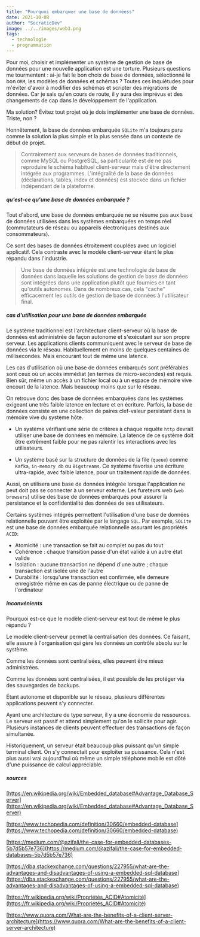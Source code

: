 ```yaml
---
title: "Pourquoi embarquer une base de donnéess"
date: 2021-10-08
author: "SocraticDev"
image: ../../images/web3.png
tags:
  - technologie
  - programmation
---
```


Pour moi, choisir et implémenter un système de gestion de base de données pour une nouvelle application est une torture. Plusieurs questions me tourmentent : ai-je fait le bon choix de base de données, sélectionné le bon `ORM`, les modèles de données et schémas ? Toutes ces inquiétudes pour m'éviter d'avoir à modifier des schémas et scripter des migrations de données. Car je sais qu'en cours de route, il y aura des imprévus et des changements de cap dans le développement de l'application.

Ma solution?  Évitez tout projet où je dois implémenter une base de données. Triste, non ?

Honnêtement, la base de données embarquée `SQLite` m'a toujours paru comme la solution la plus simple et la plus sensée dans un contexte de début de projet.

> Contrairement aux serveurs de bases de données traditionnels, comme MySQL ou PostgreSQL, sa particularité est de ne pas reproduire le schéma habituel client-serveur mais d'être directement intégrée aux programmes. L'intégralité de la base de données (déclarations, tables, index et données) est stockée dans un fichier indépendant de la plateforme.

##### qu'est-ce qu'une base de données embarquée ?
Tout d'abord, une base de données embarquée ne se résume pas aux base de données utilisées dans les systèmes embarquées en temps réel (commutateurs de réseau ou appareils électroniques destinés aux consommateurs). 

Ce sont des bases de données étroitement couplées avec un logiciel applicatif. Cela contraste avec le modèle client-serveur étant le plus répandu dans l'industrie.

> Une base de données intégrée est une technologie de base de données dans laquelle les solutions de gestion de base de données sont intégrées dans une application plutôt que fournies en tant qu'outils autonomes. Dans de nombreux cas, cela "cache" efficacement les outils de gestion de base de données à l'utilisateur final.

##### cas d'utilisation pour une base de données embarquée
Le système traditionnel est l'architecture client-serveur où la base de données est administrée de façon autonome et s'exécutant sur son propre serveur. Les applications clients communiquent avec le serveur de base de données via le réseau. Habituellement en moins de quelques centaines de millisecondes. Mais encourant tout de même une latence.

Les cas d'utilisation où une base de données embarqués sont préférables sont ceux où un accès immédiat (en termes de micro-secondes) est requis. Bien sûr, même un accès à un fichier local ou à un espace de mémoire vive encourt de la latence. Mais beaucoup moins que sur le réseau.

On retrouve donc des base de données embarquées dans les systèmes exigeant une très faible latence en lecture et en écriture. Parfois, la base de données consiste en une collection de paires clef-valeur persistant dans la mémoire vive du système hôte.

- Un système vérifiant une série de critères à chaque requête `http` devrait utiliser une base de données en mémoire. La latence de ce système doit être extrêment faible pour ne pas ralentir les interactions avec les utilisateurs.

- Un système basé sur la structure de données de la file (`queue`) comme `Kafka`, `in-memory db` ou `Bigstreams`. Ce système favorise une écriture ultra-rapide, avec faible latence, pour un traitement rapide de données.

Aussi, on utilisera une base de données intégrée lorsque l'application ne peut doit pas se connecter à un serveur externe. Les fureteurs web (`web browsers`) utilise des base de données embarqués pour assurer la persistance et la confidentialité des données de ses utilisateurs.

Certains systèmes intégrés permettent l'utilisation d'une base de données relationnelle pouvant être exploitée par le langage `SQL`. Par exemple, `SQLite` est une base de données embarquée relationnelle assurant les propriétés `ACID`:
- Atomicité : une transaction se fait au complet ou pas du tout
- Cohérence : chaque transition passe d'un état valide à un autre état valide
- Isolation : aucune transaction ne dépend d'une autre ; chaque transaction est isolée une de l'autre
- Durabilité : lorsqu'une transaction est confirmée, elle demeure enregistrée même en cas de panne électrique ou de panne de l'ordinateur

##### inconvénients
Pourquoi est-ce que le modèle client-serveur est tout de même le plus répandu ? 

Le modèle client-serveur permet la centralisation des données. Ce faisant, elle assure à l'organisation qui gère les données un contrôle absolu sur le système.

Comme les données sont centralisées, elles peuvent être mieux administrées.

Comme les données sont centralisées, il est possible de les protéger via des sauvegardes de backups.

Étant autonome et disponible sur le réseau, plusieurs différentes applications peuvent s'y connecter.

Ayant une architecture de type serveur, il y a une économie de ressources. Le serveur est passif et attend simplement qu'on le sollicite pour agir. Plusieurs instances de clients peuvent effectuer des transactions de façon simultanée.

Historiquement, un serveur était beaucoup plus puissant qu'un simple terminal client. On s'y connectait pour exploiter sa puissance. Cela n'est plus aussi vrai aujourd'hui où même un simple téléphone mobile est dôté d'une puissance de calcul appréciable.

##### sources
[https://en.wikipedia.org/wiki/Embedded_database#Advantage_Database_Server](https://en.wikipedia.org/wiki/Embedded_database#Advantage_Database_Server)

[https://www.techopedia.com/definition/30660/embedded-database](https://www.techopedia.com/definition/30660/embedded-database)

[https://medium.com/@azifali/the-case-for-embedded-databases-5b7d5b57e736](https://medium.com/@azifali/the-case-for-embedded-databases-5b7d5b57e736)

[https://dba.stackexchange.com/questions/227955/what-are-the-advantages-and-disadvantages-of-using-a-embedded-sql-database](https://dba.stackexchange.com/questions/227955/what-are-the-advantages-and-disadvantages-of-using-a-embedded-sql-database)

[https://fr.wikipedia.org/wiki/Propriétés_ACID#Atomicité](https://fr.wikipedia.org/wiki/Propriétés_ACID#Atomicité)

[https://www.quora.com/What-are-the-benefits-of-a-client-server-architecture](https://www.quora.com/What-are-the-benefits-of-a-client-server-architecture)